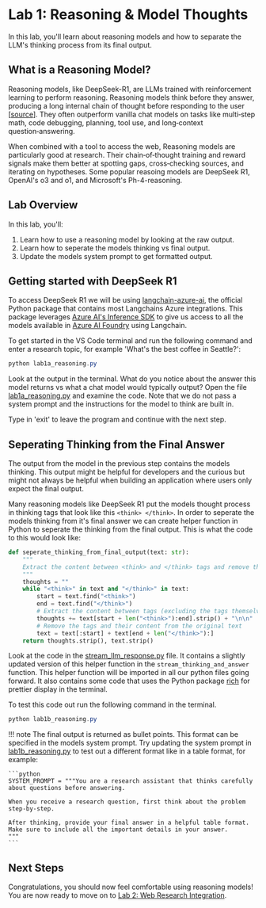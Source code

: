 # Lab 1: Reasoning & Model Thoughts

In this lab, you'll learn about reasoning models and how to separate the LLM's thinking process from its final output. 

## What is a Reasoning Model? 

Reasoning models, like DeepSeek-R1, are LLMs trained with reinforcement learning to perform reasoning. Reasoning models think before they answer, producing a long internal chain of thought before responding to the user [[source](https://platform.openai.com/docs/guides/reasoning?utm_source=chatgpt.com&api-mode=responses)]. They often outperform vanilla chat models on tasks like multi‑step math, code debugging, planning, tool use, and long‑context question‑answering. 

When combined with a tool to access the web, Reasoning models are particularly good at research. Their chain‑of‑thought training and reward signals make them better at spotting gaps, cross‑checking sources, and iterating on hypotheses. Some popular reasoing models are DeepSeek R1, OpenAI's o3 and o1, and Microsoft's Ph-4-reasoning.

## Lab Overview

In this lab, you'll:

1. Learn how to use a reasoning model by looking at the raw output.
2. Learn how to seperate the models thinking vs final output. 
3. Update the models system prompt to get formatted output.

## Getting started with DeepSeek R1

To access DeepSeek R1 we will be using [langchain-azure-ai](https://pypi.org/project/langchain-azure-ai/), the official Python package that contains most Langchains Azure integrations. This package leverages [Azure AI's Inference SDK](https://learn.microsoft.com/en-us/python/api/overview/azure/ai-inference-readme?view=azure-python-preview) to give us access to all the models available in [Azure AI Foundry](https://ai.azure.com/) using Langchain. 

To get started in the VS Code terminal and run the following command and enter a research topic, for example 'What's the best coffee in Seattle?':

```powershell
python lab1a_reasoning.py
```

Look at the output in the terminal. What do you notice about the answer this model returns vs what a chat model would typically output? 
Open the file [lab1a_reasoning.py](../../src/lab1a_reasoning.py) and examine the code. Note that we do not pass a system prompt and the instructions for the model to think are built in. 

Type in 'exit' to leave the program and continue with the next step. 

## Seperating Thinking from the Final Answer

The output from the model in the previous step contains the models thinking. This output might be helpful for developers and the curious but might not always be helpful when building an application where users only expect the final output. 

Many reasoning models like DeepSeek R1 put the models thought process in thinking tags that look like this `<think> </think>`. In order to seperate the models thinking from it's final answer we can create helper function in Python to seperate the thinking from the final output. This is what the code to this would look like:

```python
def seperate_thinking_from_final_output(text: str):
    """
    Extract the content between <think> and </think> tags and remove them from the text.
    """
    thoughts = ""
    while "<think>" in text and "</think>" in text:
        start = text.find("<think>")
        end = text.find("</think>")
        # Extract the content between tags (excluding the tags themselves)
        thoughts += text[start + len("<think>"):end].strip() + "\n\n"
        # Remove the tags and their content from the original text
        text = text[:start] + text[end + len("</think>"):]
    return thoughts.strip(), text.strip()
```

Look at the code in the [stream_llm_response.py](../../src/stream_llm_response.py) file. It contains a slightly updated version of this helper function in the `stream_thinking_and_answer` function. This helper function will be imported in all our python files going forward. It also contains some code that uses the Python package [rich](https://pypi.org/project/rich/) for prettier display in the terminal. 

To test this code out run the following command in the terminal. 

```powershell
python lab1b_reasoning.py
```

!!! note
    The final output is returned as bullet points. This format can be specified in the models system prompt. Try updating the system prompt in [lab1b_reasoning.py](../../src/lab1b_reasoning.py) to test out a different format like in a table format, for example:


    ```python
    SYSTEM_PROMPT = """You are a research assistant that thinks carefully about questions before answering.

    When you receive a research question, first think about the problem step-by-step.

    After thinking, provide your final answer in a helpful table format.
    Make sure to include all the important details in your answer.
    """
    ```

## Next Steps

Congratulations, you should now feel comfortable using reasoning models! 
You are now ready to move on to [Lab 2: Web Research Integration](lab-2-web-research.md).